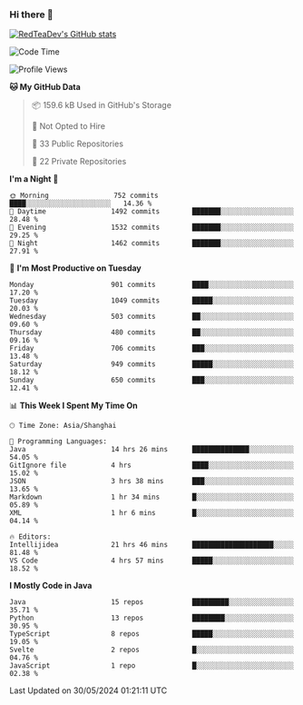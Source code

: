 ### Hi there 👋

<!--
**RedTeaDev/RedTeaDev** is a ✨ _special_ ✨ repository because its `README.md` (this file) appears on your GitHub profile.

Here are some ideas to get you started:

- 🔭 I’m currently working on ...
- 🌱 I’m currently learning ...
- 👯 I’m looking to collaborate on ...
- 🤔 I’m looking for help with ...
- 💬 Ask me about ...
- 📫 How to reach me: ...
- 😄 Pronouns: ...
- ⚡ Fun fact: ...
-->

<!--
[![wakatime](https://wakatime.com/badge/user/6b101ed0-04c0-4490-9283-eb61f2efff96.svg)](https://wakatime.com/@6b101ed0-04c0-4490-9283-eb61f2efff96)
!-->

[![RedTeaDev's GitHub stats](https://github-readme-stats.vercel.app/api?username=RedTeaDev)](https://github.com/anuraghazra/github-readme-stats)
<!--
[![willianrod's wakatime stats](https://github-readme-stats.vercel.app/api/wakatime?username=RedTeaDev)](https://github.com/anuraghazra/github-readme-stats)
!-->
<!--START_SECTION:waka-->
![Code Time](http://img.shields.io/badge/Code%20Time-2%2C307%20hrs%209%20mins-blue)

![Profile Views](http://img.shields.io/badge/Profile%20Views-0-blue)

**🐱 My GitHub Data** 

> 📦 159.6 kB Used in GitHub's Storage 
 > 
> 🚫 Not Opted to Hire
 > 
> 📜 33 Public Repositories 
 > 
> 🔑 22 Private Repositories 
 > 
**I'm a Night 🦉** 

```text
🌞 Morning                752 commits         ████░░░░░░░░░░░░░░░░░░░░░   14.36 % 
🌆 Daytime                1492 commits        ███████░░░░░░░░░░░░░░░░░░   28.48 % 
🌃 Evening                1532 commits        ███████░░░░░░░░░░░░░░░░░░   29.25 % 
🌙 Night                  1462 commits        ███████░░░░░░░░░░░░░░░░░░   27.91 % 
```
📅 **I'm Most Productive on Tuesday** 

```text
Monday                   901 commits         ████░░░░░░░░░░░░░░░░░░░░░   17.20 % 
Tuesday                  1049 commits        █████░░░░░░░░░░░░░░░░░░░░   20.03 % 
Wednesday                503 commits         ██░░░░░░░░░░░░░░░░░░░░░░░   09.60 % 
Thursday                 480 commits         ██░░░░░░░░░░░░░░░░░░░░░░░   09.16 % 
Friday                   706 commits         ███░░░░░░░░░░░░░░░░░░░░░░   13.48 % 
Saturday                 949 commits         █████░░░░░░░░░░░░░░░░░░░░   18.12 % 
Sunday                   650 commits         ███░░░░░░░░░░░░░░░░░░░░░░   12.41 % 
```


📊 **This Week I Spent My Time On** 

```text
🕑︎ Time Zone: Asia/Shanghai

💬 Programming Languages: 
Java                     14 hrs 26 mins      ██████████████░░░░░░░░░░░   54.05 % 
GitIgnore file           4 hrs               ████░░░░░░░░░░░░░░░░░░░░░   15.02 % 
JSON                     3 hrs 38 mins       ███░░░░░░░░░░░░░░░░░░░░░░   13.65 % 
Markdown                 1 hr 34 mins        █░░░░░░░░░░░░░░░░░░░░░░░░   05.89 % 
XML                      1 hr 6 mins         █░░░░░░░░░░░░░░░░░░░░░░░░   04.14 % 

🔥 Editors: 
Intellijidea             21 hrs 46 mins      ████████████████████░░░░░   81.48 % 
VS Code                  4 hrs 57 mins       █████░░░░░░░░░░░░░░░░░░░░   18.52 % 
```

**I Mostly Code in Java** 

```text
Java                     15 repos            █████████░░░░░░░░░░░░░░░░   35.71 % 
Python                   13 repos            ████████░░░░░░░░░░░░░░░░░   30.95 % 
TypeScript               8 repos             █████░░░░░░░░░░░░░░░░░░░░   19.05 % 
Svelte                   2 repos             █░░░░░░░░░░░░░░░░░░░░░░░░   04.76 % 
JavaScript               1 repo              █░░░░░░░░░░░░░░░░░░░░░░░░   02.38 % 
```




 Last Updated on 30/05/2024 01:21:11 UTC
<!--END_SECTION:waka-->



